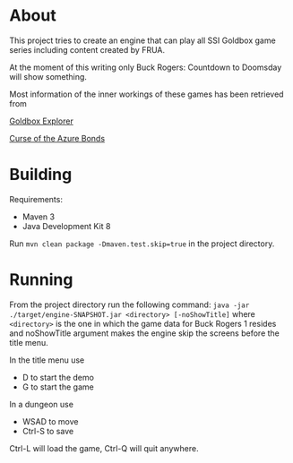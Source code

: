 About
=====

This project tries to create an engine that can play all
SSI Goldbox game series including content created by FRUA.

At the moment of this writing only Buck Rogers: Countdown to Doomsday
will show something.

Most information of the inner workings of these games has been retrieved from

[Goldbox Explorer](https://github.com/simeonpilgrim/goldboxexplorer)

[Curse of the Azure Bonds](https://github.com/simeonpilgrim/coab)

Building
========

Requirements:

* Maven 3
* Java Development Kit 8

Run
`mvn clean package -Dmaven.test.skip=true`
in the project directory.

Running
=======

From the project directory run the following command:
`java -jar ./target/engine-SNAPSHOT.jar <directory> [-noShowTitle]`
where `<directory>` is the one in which the game data for
Buck Rogers 1 resides and noShowTitle argument makes the engine
skip the screens before the title menu.

In the title menu use

* D to start the demo
* G to start the game

In a dungeon use

* WSAD to move
* Ctrl-S to save

Ctrl-L will load the game,
Ctrl-Q will quit anywhere.
